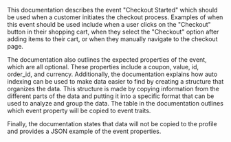 This documentation describes the event "Checkout Started" which should be used when a customer initiates the checkout process. Examples of when this event should be used include when a user clicks on the "Checkout" button in their shopping cart, when they select the "Checkout" option after adding items to their cart, or when they manually navigate to the checkout page.

The documentation also outlines the expected properties of the event, which are all optional. These properties include a coupon, value, id, order_id, and currency. Additionally, the documentation explains how auto indexing can be used to make data easier to find by creating a structure that organizes the data. This structure is made by copying information from the different parts of the data and putting it into a specific format that can be used to analyze and group the data. The table in the documentation outlines which event property will be copied to event traits.

Finally, the documentation states that data will not be copied to the profile and provides a JSON example of the event properties.

